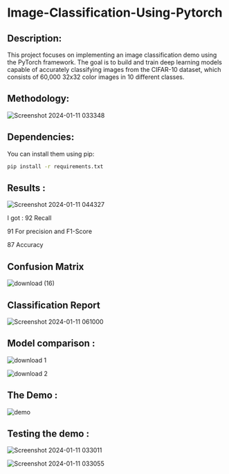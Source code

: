 # Image-Classification-Using-Pytorch
## Description:
This project focuses on implementing an image classification demo using the PyTorch framework. The goal is to build and train deep learning models capable of accurately classifying images from the CIFAR-10 dataset, which consists of 60,000 32x32 color images in 10 different classes.
## Methodology:
![Screenshot 2024-01-11 033348](https://github.com/menna566/Image-Classification-Using-Pytorch/assets/73045024/eed21253-8da4-43ca-b6ac-f248404aab7a)
## Dependencies:
You can install them using pip:
```bash
pip install -r requirements.txt
```
## Results : 
![Screenshot 2024-01-11 044327](https://github.com/menna566/Image-Classification-Using-Pytorch/assets/73045024/34fa844f-c046-4857-a094-ee7d0dfe0799)

I got :
92 Recall

91 For precision and F1-Score

87 Accuracy 

## Confusion Matrix
![download (16)](https://github.com/menna566/Image-Classification-Using-Pytorch/assets/73045024/370360cd-c956-47b8-aae5-47d7351f5aa4)


## Classification Report 
![Screenshot 2024-01-11 061000](https://github.com/menna566/Image-Classification-Using-Pytorch/assets/73045024/406cf8b5-6fff-4690-bda1-8eb2bc9af874)


## Model comparison :

![download 1](https://github.com/menna566/Image-Classification-Using-Pytorch/assets/73045024/62b5b1bc-43ba-4600-b82d-436fc0a10e6e)


![download 2](https://github.com/menna566/Image-Classification-Using-Pytorch/assets/73045024/fa8ef1ae-b245-411f-a4ce-ead1752730d1)


## The Demo :

![demo](https://github.com/menna566/Image-Classification-Using-Pytorch/assets/73045024/bdfb10f2-f4d5-42ba-9585-238fccf51c89)

## Testing the demo :

![Screenshot 2024-01-11 033011](https://github.com/menna566/Image-Classification-Using-Pytorch/assets/73045024/ae140d66-d474-4890-b961-d25e95e736e8)


![Screenshot 2024-01-11 033055](https://github.com/menna566/Image-Classification-Using-Pytorch/assets/73045024/96c39912-6e93-42e7-9440-5e56dcbbf6f5)
